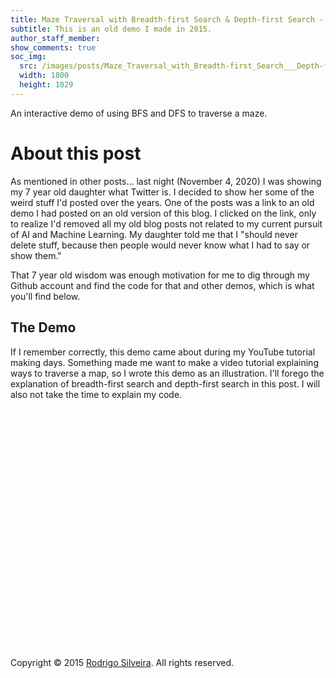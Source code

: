 ```yaml
---
title: Maze Traversal with Breadth-first Search & Depth-first Search - Old Demo
subtitle: This is an old demo I made in 2015.
author_staff_member: 
show_comments: true
soc_img:
  src: /images/posts/Maze_Traversal_with_Breadth-first_Search___Depth-first_Search.png
  width: 1800
  height: 1029
---
```


An interactive demo of using BFS and DFS to traverse a maze.

# About this post

As mentioned in other posts... last night (November 4, 2020) I was showing my 7 year old daughter what Twitter is. I decided to show her some of the weird stuff I'd posted over the years. One of the posts was a link to an old demo I had posted on an old version of this blog. I clicked on the link, only to realize I'd removed all my old blog posts not related to my current pursuit of AI and Machine Learning. My daughter told me that I "should never delete stuff, because then people would never know what I had to say or show them."

That 7 year old wisdom was enough motivation for me to dig through my Github account and find the code for that and other demos, which is what you'll find below.

## The Demo

If I remember correctly, this demo came about during my YouTube tutorial making days. Something made me want to make a video tutorial explaining ways to traverse a map, so I wrote this demo as an illustration. I'll forego the explanation of breadth-first search and depth-first search in this post. I will also not take the time to explain my code.

<style>
#demo {
    width: 100%;
    padding-top: 75%;
    position: relative;
}

#demo canvas {
    display: block;
    top: 0;
    left: 0;
    position: absolute;
    width: 100%;
    height: 100%;
    image-rendering: -moz-crisp-edges;
    image-rendering: -webkit-crisp-edges;
    image-rendering: pixelated;
    image-rendering: crisp-edges;
}

#ctrls {
    margin: 20px 0;
    width: 100%;
}

#ctrls button {
    margin: 0 20px 0 0;
    padding: 20px;
}
</style>

<div id="demo"></div>
<div id="ctrls"></div>
<script src="/js/demo/maze.js"></script>

<p>Copyright &copy; 2015 <a href="http://www.rodrigo-silveira.com" itemprop="url">
    <span itemprop="name">Rodrigo Silveira</span></a>. All rights reserved.</p>
